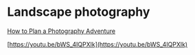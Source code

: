 # Landscape photography

[How to Plan a Photography Adventure](https://youtu.be/AOMc1vG-MhE)

[https://youtu.be/bWS_4IQPXlk](https://youtu.be/bWS_4IQPXlk)